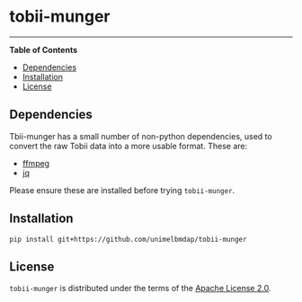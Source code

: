 # tobii-munger

<!-- [![PyPI - Version](https://img.shields.io/pypi/v/tobii-munger.svg)](https://pypi.org/project/tobii-munger) -->
<!-- [![PyPI - Python Version](https://img.shields.io/pypi/pyversions/tobii-munger.svg)](https://pypi.org/project/tobii-munger) -->

-----

**Table of Contents**

- [Dependencies](#dependencies)
- [Installation](#installation)
- [License](#license)

## Dependencies

Tbii-munger has a small number of non-python dependencies, used to convert the raw Tobii data into a more usable format. These are:

- [ffmpeg](https://ffmpeg.org/)
- [jq](https://stedolan.github.io/jq/)

Please ensure these are installed before trying `tobii-munger`.

## Installation

```console
pip install git+https://github.com/unimelbmdap/tobii-munger
```

## License

`tobii-munger` is distributed under the terms of the [Apache License 2.0](https://www.apache.org/licenses/LICENSE-2.0).
